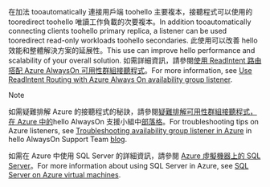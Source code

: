 <span data-ttu-id="98781-101">在加法 tooautomatically 連接用戶端 toohello 主要複本，接聽程式可以使用的 tooredirect toohello 唯讀工作負載的次要複本。</span><span class="sxs-lookup"><span data-stu-id="98781-101">In addition tooautomatically connecting clients toohello primary replica, a listener can be used tooredirect read-only workloads toohello secondaries.</span></span> <span data-ttu-id="98781-102">此使用可以改善 hello 效能和整體解決方案的延展性。</span><span class="sxs-lookup"><span data-stu-id="98781-102">This use can improve hello performance and scalability of your overall solution.</span></span> <span data-ttu-id="98781-103">如需詳細資訊，請參閱[使用 ReadIntent 路由搭配 Azure AlwaysOn 可用性群組接聽程式](http://go.microsoft.com/fwlink/?LinkId=522515)。</span><span class="sxs-lookup"><span data-stu-id="98781-103">For more information, see [Use ReadIntent Routing with Azure Always On availability group listener](http://go.microsoft.com/fwlink/?LinkId=522515).</span></span>

> [!NOTE]
> <span data-ttu-id="98781-104">如需疑難排解 Azure 的接聽程式的秘訣，請參閱[疑難排解可用性群組接聽程式，在 Azure 中的](https://blogs.msdn.microsoft.com/alwaysonpro/2017/02/22/troubleshooting-internal-load-balancer-listener-connectivity-in-azure)hello AlwaysOn 支援小組中[部落格](http://blogs.msdn.com/b/alwaysonpro/)。</span><span class="sxs-lookup"><span data-stu-id="98781-104">For troubleshooting tips on Azure listeners, see [Troubleshooting availability group listener in Azure](https://blogs.msdn.microsoft.com/alwaysonpro/2017/02/22/troubleshooting-internal-load-balancer-listener-connectivity-in-azure) in hello AlwaysOn Support Team [blog](http://blogs.msdn.com/b/alwaysonpro/).</span></span>
> 
> 

<span data-ttu-id="98781-105">如需在 Azure 中使用 SQL Server 的詳細資訊，請參閱 [Azure 虛擬機器上的 SQL Server](../articles/virtual-machines/windows/sql/virtual-machines-windows-sql-server-iaas-overview.md)。</span><span class="sxs-lookup"><span data-stu-id="98781-105">For more information about using SQL Server in Azure, see [SQL Server on Azure virtual machines](../articles/virtual-machines/windows/sql/virtual-machines-windows-sql-server-iaas-overview.md).</span></span>

